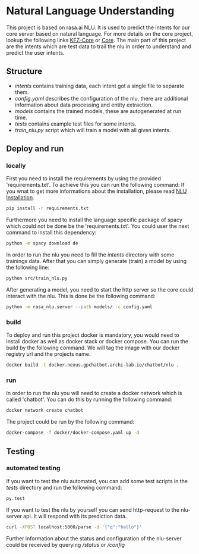 ﻿# Natural Language Understanding
This project is based on rasa.ai NLU. It is used to predict the intents for our core server based on natural language. For more details on the core project, lookup the following links [KFZ-Core](https://bitbucket.gpchatbot.archi-lab.io/projects/CHATBOT/repos/kfz-chatbot/browse) or [Core](https://bitbucket.gpchatbot.archi-lab.io/projects/CHATBOT/repos/core/browse).
The main part of this project are the intents which are test data to trail the nlu in order to understand and predict the user intents.
## Structure
* *intents* contains training data, each intent got a single file to separate them.
* *config.yaml* describes the configuration of the nlu, there are additional information about data processing and entity extraction.
* *models* contains the trained models, these are autogenerated at run time.
* *tests* contains example test files for some intents.
* *train_nlu.py* script which will train a model with all given intents.

## Deploy and run

### locally
First you need to install the requirements by using the provided 'requirements.txt'. To achieve this you can run the following command:
If you wnat to get more informations about the installation, please read [NLU Installation](http://www.rasa.com/docs/nlu/installation/).
```bash
pip install -r requirements.txt
```

Furthermore you need to install the language specific package of spacy which could not be done be the 'requirements.txt'. 
You could user the next command to install this dependency:
```bash
python -m spacy download de
```

In order to run the nlu you need to fill the *intents* directory with some trainings data. After that you can simply generate (train) a model by using the following line:
```bash
python src/train_nlu.py
```

After generating a model, you need to start the http server so the core could interact with the nlu. This is done be the following command:
```bash
python -m rasa_nlu.server --path models/ -c config.yaml
```

### build
To deploy and run this project docker is mandatory, you would need to install docker as well as docker stack or docker compose. 
You can run the build by the following command. We will tag the image with our docker registry url and the projects name.
```bash
docker build -t docker.nexus.gpchatbot.archi-lab.io/chatbot/nlu .
```

### run
In order to run the nlu you will need to create a docker network which is called 'chatbot'. You can do this by running the following command:
```bash
docker network create chatbot
```
The project could be run by the following command: 
```bash
docker-compose -f docker/docker-compose.yaml up -d
```

## Testing

### automated testing
If you want to test the nlu automated, you can add some test scripts in the *tests* directory and run the following command:
```bash
py.test
```
If you want to test the nlu by yourself you can send http-request to the nlu-server api.
It will respond with its prediction data.
```bash
curl -XPOST localhost:5000/parse -d '{"q":"hallo"}'
```
Further information about the status and configuration of the nlu-server could be received by querying */status* or */config*


